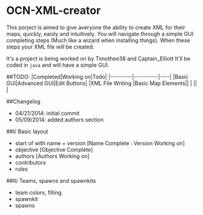 OCN-XML-creator
===============
This porject is aimed to give averyone the ability to create XML for their maps, quickly, eaisly and intuitively.
You will navigate through a simple GUI completing steps (Much like a wizard when installing things). When these steps your XML file will be created. 

It's a project is being worked on by Timothee38 and Captain_Elliott
It'll be coded in <code>java</code> and will have a simple GUI.


##TODO:
|Completed|Working on|Todo|
|---------|----------|----|
|Basic GUI|Advanced GUI|Edit Buttons|
|XML File Writing          |Basic Map Elements||
|        ||     |

##Changelog
- 04/21/2014: initial commit
- 05/09/2014: added authors section


##I/ Basic layout
- start of with name + version [Name Complete : Version Working on]
- objective [Objective Complete]
- authors [Authors Working on]
- contributors
- rules

##II/ Teams, spawns and spawnkits
- team colors, filling.
- spawnkit
- spawns





